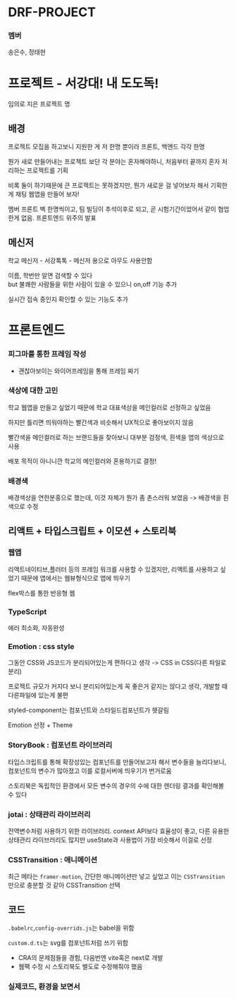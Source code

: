 # DRF-PROJECT

### 멤버

송은수, 정태현

# 프로젝트 - 서강대! 내 도도독!

임의로 지은 프로젝트 명

## 배경

프로젝트 모집을 하고보니 지원한 게 저 한명 뿐이라 프론트, 백엔드 각각 한명

뭔가 새로 만들어내는 프로젝트 보단 각 분야는 혼자해야하니, 처음부터 끝까지 혼자 처리하는 프로젝트를 기획

비록 둘이 하기때문에 큰 프로젝트는 못하겠지만, 뭔가 새로운 걸 넣어보자 해서 기획한 게 채팅 웹앱을 만들어 보자!

멤버 프론트 벡 한명씩이고, 팀 빌딩이 추석이후로 되고, 곧 시험기간이었어서 같이 협업한게 없음. 프론트엔드 위주의 발표

## 메신저

학교 메신저 - 서강톡톡 - 메신저 용으로 아무도 사용안함

이름, 학번만 알면 검색할 수 있다  
but 불쾌한 사람들을 위한 사람이 있을 수 있으니 on,off 기능 추가

실시간 접속 중인지 확인할 수 있는 기능도 추가

# 프론트엔드

### 피그마를 통한 프레임 작성

- 괜찮아보이는 와이어프레임을 통해 프레임 짜기

### 색상에 대한 고민

학교 웹앱을 만들고 싶었기 때문에 학교 대표색상을 메인컬러로 선정하고 싶었음

하지만 틀리면 띄워야하는 빨간색과 비슷해서 UX적으로 좋아보이지 않음

빨간색을 메인컬러로 하는 브랜드들을 찾아보니 대부분 검정색, 흰색을 앱의 색상으로 사용

배포 목적이 아니니깐 학교의 메인컬러와 혼용하기로 결정!

### 배경색

배경색상을 연한분홍으로 했는데, 이것 자체가 뭔가 좀 촌스러워 보였음 -> 배경색을 흰색으로 수정

## 리액트 + 타입스크립트 + 이모션 + 스토리북

### 웹앱

리액트네이티브,플러터 등의 프레임 워크를 사용할 수 있겠지만, 리액트를 사용하고 싶었기 때문에 앱에서는 웹뷰형식으로 앱에 띄우기

flex박스를 통한 반응형 웹

### TypeScript

에러 최소화, 자동완성

### Emotion : css style

그동안 CSS와 JS코드가 분리되어있는게 편하다고 생각 -> CSS in CSS(다른 파일로 분리)

프로젝트 규모가 커지다 보니 분리되어있는게 꼭 좋은거 같지는 않다고 생각, 개발할 때 다른파일에 있는게 불편

styled-component는 컴포넌트와 스타일드컴포넌트가 헷갈림

Emotion 선정 + Theme

### StoryBook : 컴포넌트 라이브러리

타입스크립트를 통해 확장성있는 컴포넌트를 만들어보고자 해서 변수들을 늘리다보니, 컴포넌트의 변수가 많아졌고 이를 로컬서버에 띄우기가 번거로움

스토리북은 독립적인 환경에서 모든 변수의 경우의 수에 대한 렌더링 결과를 확인해볼 수 있다

### jotai : 상태관리 라이브러리

전역변수처럼 사용하기 위한 라이브러리. context API보다 효율성이 좋고, 다른 유용한 상태관리 라이브러리도 많지만 useState과 사용법이 가장 비슷해서 이걸로 선정

### CSSTransition : 애니메이션

최근 메타는 `framer-motion`, 간단한 애니메이션만 넣고 싶었고 이는 `CSSTransition`만으로 충분할 것 같아 CSSTransition 선택

## 코드

`.babelrc`,`config-overrids.js`는 babel을 위함

`custom.d.ts`는 svg를 컴포넌트처럼 쓰기 위함

- CRA의 문제점들을 경험, 다음번엔 vite혹은 next로 개발
- 웹팩 수정 시 스토리북도 별도로 수정해줘야 했음

### 실제코드, 환경을 보면서
